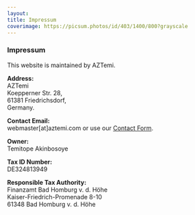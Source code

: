 ```yaml
---
layout:
title: Impressum
coverimage: https://picsum.photos/id/403/1400/800?grayscale
---
```

### Impressum

This website is maintained by AZTemi.

**Address:** \
AZTemi \
Koepperner Str. 28, \
61381 Friedrichsdorf, \
Germany.

**Contact Email:** \
webmaster[at]aztemi.com or use our [Contact Form](/pages/contact/).

**Owner:** \
Temitope Akinbosoye

**Tax ID Number:** \
DE324813949

**Responsible Tax Authority:** \
Finanzamt Bad Homburg v. d. Höhe \
Kaiser-Friedrich-Promenade  8-10 \
61348  Bad Homburg v. d. Höhe

<style lang="stylus">
p
  strong
    line-height: 2rem

</style>
